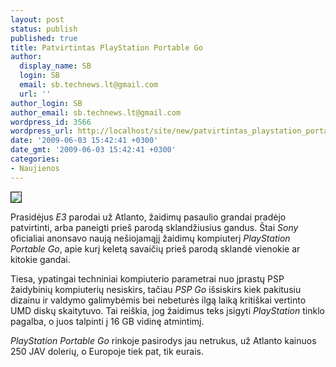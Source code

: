 ```yaml
---
layout: post
status: publish
published: true
title: Patvirtintas PlayStation Portable Go
author:
  display_name: SB
  login: SB
  email: sb.technews.lt@gmail.com
  url: ''
author_login: SB
author_email: sb.technews.lt@gmail.com
wordpress_id: 3566
wordpress_url: http://localhost/site/new/patvirtintas_playstation_portable_go/
date: '2009-06-03 15:42:41 +0300'
date_gmt: '2009-06-03 15:42:41 +0300'
categories:
- Naujienos
---
```

<div class="imgright"><img src="http://tbn1.google.com/images?q=tbn:Tz_xVSvx0PxEdM:http://static.arstechnica.com/Gaming/PSPGo1.jpg" border="1" /></div>
<p>Prasidėjus <i>E3</i> parodai už Atlanto, žaidimų pasaulio grandai pradėjo patvirtinti, arba paneigti prieš parodą sklandžiusius gandus. Štai <i>Sony</i> oficialiai anonsavo naują nešiojamąjį žaidimų kompiuterį <i>PlayStation Portable Go</i>, apie kurį keletą savaičių prieš parodą sklandė vienokie ar kitokie gandai.</p>
<p>Tiesa, ypatingai techniniai kompiuterio parametrai nuo įprastų PSP žaidybinių kompiuterių nesiskirs, tačiau <i>PSP Go</i> išsiskirs kiek pakitusiu dizainu ir valdymo galimybėmis bei nebeturės ilgą laiką kritiškai vertinto UMD diskų skaitytuvo. Tai reiškia, jog žaidimus teks įsigyti <i>PlayStation</i> tinklo pagalba, o juos talpinti į  16 GB vidinę atmintimį.</p>
<p><i>PlayStation Portable Go</i> rinkoje pasirodys jau netrukus, už Atlanto kainuos 250 JAV dolerių, o Europoje tiek pat, tik eurais.</p>
